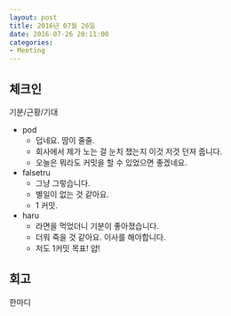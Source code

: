 ```yaml
---
layout: post
title: 2016년 07월 26일
date: 2016-07-26 20:11:00
categories:
- Meeting
---
```


## 체크인

기분/근황/기대

* pod
  * 덥네요. 땀이 줄줄.
  * 회사에서 제가 노는 걸 눈치 챘는지 이것 저것 던져 줍니다.
  * 오늘은 뭐라도 커밋을 할 수 있었으면 좋겠네요.
* falsetru
  * 그냥 그렇습니다.
  * 별일이 없는 것 같아요.
  * 1 커밋.
* haru
  * 라면을 먹었더니 기분이 좋아졌습니다.
  * 더워 죽을 것 같아요. 이사를 해야합니다.
  * 저도 1커밋 목표! 얍!

## 회고

한마디
